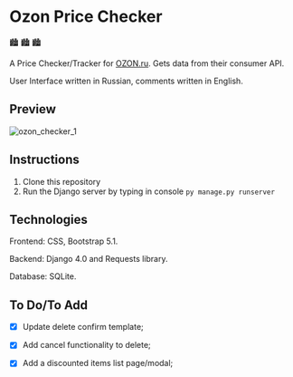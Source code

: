 # Ozon Price Checker

:cityscape: :cityscape: :cityscape:

A Price Checker/Tracker for [OZON.ru](ozon.ru). Gets data from their consumer API. 

User Interface written in Russian, comments written in English.

## Preview

![ozon_checker_1](https://user-images.githubusercontent.com/86254474/159653407-562ca01a-0a84-4e09-89cc-19566a6480b4.png)

## Instructions

1. Clone this repository
2. Run the Django server by typing in console `py manage.py runserver`

## Technologies 

Frontend: CSS, Bootstrap 5.1.

Backend: Django 4.0 and Requests library.

Database: SQLite.

## To Do/To Add

- [x]  Update delete confirm template; 

- [x]  Add cancel functionality to delete; 

- [x] Add a discounted items list page/modal; 
